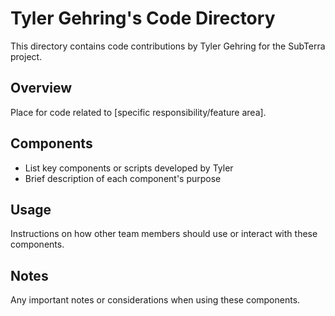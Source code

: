 # Tyler Gehring's Code Directory

This directory contains code contributions by Tyler Gehring for the SubTerra project.

## Overview
Place for code related to [specific responsibility/feature area].

## Components
- List key components or scripts developed by Tyler
- Brief description of each component's purpose

## Usage
Instructions on how other team members should use or interact with these components.

## Notes
Any important notes or considerations when using these components.